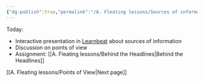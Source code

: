 ```yaml
---
{"dg-publish":true,"permalink":"/A. Fleating lessons/Sources of information/","tags":["gardenEntry"]}
---
```



Today:
- Interactive presentation in [Learnbeat](https://inloggen.learnbeat.nl/activities/show/37546339/0/0) about sources of information
- Discussion on points of view
- Assignment: [[A. Fleating lessons/Behind the Headlines\|Behind the Headlines]]

[[A. Fleating lessons/Points of View\|Next page]]